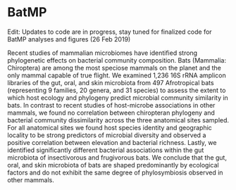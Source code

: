 # BatMP

Edit: Updates to code are in progress, stay tuned for finalized code for BatMP analyses and figures  (26 Feb 2019)

Recent studies of mammalian microbiomes have identified strong phylogenetic effects on bacterial community composition. Bats (Mammalia: Chiroptera) are among the most speciose mammals on the planet and the only mammal capable of true flight. We examined 1,236 16S rRNA amplicon libraries of the gut, oral, and skin microbiota from 497 Afrotropical bats (representing 9 families, 20 genera, and 31 species) to assess the extent to which host ecology and phylogeny predict microbial community similarity in bats. In contrast to recent studies of host-microbe associations in other mammals, we found no correlation between chiropteran phylogeny and bacterial community dissimilarity across the three anatomical sites sampled. For all anatomical sites we found host species identity and geographic locality to be strong predictors of microbial diversity and observed a positive correlation between elevation and bacterial richness. Lastly, we identified significantly different bacterial associations within the gut microbiota of insectivorous and frugivorous bats. We conclude that the gut, oral, and skin microbiota of bats are shaped predominantly by ecological factors and do not exhibit the same degree of phylosymbiosis observed in other mammals.
